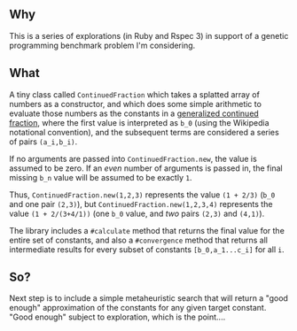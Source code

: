 ## Why

This is a series of explorations (in Ruby and Rspec 3) in support of a genetic programming benchmark problem I'm considering.

## What

A tiny class called `ContinuedFraction` which takes a splatted array of numbers as a constructor, and which does some simple arithmetic to evaluate those numbers as the constants in a [generalized continued fraction](https://en.wikipedia.org/wiki/Generalized_continued_fraction), where the first value is interpreted as `b_0` (using the Wikipedia notational convention), and the subsequent terms are considered a series of pairs `(a_i,b_i)`.

If no arguments are passed into `ContinuedFraction.new`, the value is assumed to be zero. If an _even_ number of arguments is passed in, the final missing `b_n` value will be assumed to be exactly `1`.

Thus, `ContinuedFraction.new(1,2,3)` represents the value `(1 + 2/3)` (`b_0` and one pair `(2,3)`), but `ContinuedFraction.new(1,2,3,4)` represents the value `(1 + 2/(3+4/1))` (one `b_0` value, and _two_ pairs `(2,3)` and `(4,1)`).

The library includes a `#calculate` method that returns the final value for the entire set of constants, and also a `#convergence` method that returns all intermediate results for every subset of constants `[b_0,a_1...c_i]` for all `i`.

## So?

Next step is to include a simple metaheuristic search that will return a "good enough" approximation of the constants for any given target constant. "Good enough" subject to exploration, which is the point....
